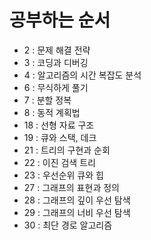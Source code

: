 # 공부하는 순서

 - 2 : 문제 해결 전략
 - 3 :  코딩과 디버깅
 - 4 :  알고리즘의 시간 복잡도 분석
 - 6 : 무식하게 풀기
 - 7 : 분할 정복
 - 8 : 동적 계획법
 - 18 : 선형 자료 구조
 - 19 : 큐와 스택, 데크
 - 21 : 트리의 구현과 순회
 - 22 : 이진 검색 트리
 - 23 : 우선순위 큐와 힙
 - 27 : 그래프의 표현과 정의
 - 28 : 그래프의 깊이 우선 탐색
 - 29 : 그래프의 너비 우선 탐색
 - 30 : 최단 경로 알고리즘
